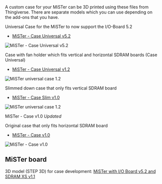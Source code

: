 A custom case for your MiSTer can be 3D printed using these files from Thingiverse. There are separate models which you can use depending on the add-ons that you have. 



Universal Case for the MiSTer to now support the I/O-Board 5.2
* [MiSTer - Case Universal v5.2](https://www.thingiverse.com/thing:2684660)

![MiSTer - Case Universal v5.2](https://cdn.thingiverse.com/renders/6c/75/03/ba/86/aac4150215acdd2cecad425f00a8c9fd_preview_featured.jpg)

Case with fan holder which fits vertical and horizontal SDRAM boards (Case Universal)
* [MiSTer - Case Universal v1.2](https://www.thingiverse.com/thing:2527243)

![MiSTer universal case 1.2](https://thingiverse-production-new.s3.amazonaws.com/renders/3a/4e/1d/98/50/c4fea14b71a49e38e068e6c10f088194_preview_featured.JPG)

Slimmed down case that only fits vertical SDRAM board
* [MiSTer - Case Slim v1.0](https://www.thingiverse.com/thing:2503438)

![MiSTer universal case 1.2](https://thingiverse-production-new.s3.amazonaws.com/renders/25/20/d7/e6/58/a904c1f6958328dabb8cdd1df1ad4b60_preview_featured.jpg)

MiSTer - Case v1.0 *Updated*

Original case that only fits horizontal SDRAM board
* [MiSTer - Case v1.0](https://www.thingiverse.com/thing:2470432)

![MiSTer - Case v1.0](https://cdn.thingiverse.com/renders/14/18/08/84/4a/5b859c1f50c8552c847c0b1e7f6ca78d_preview_featured.JPG)

## MiSTer board
3D model (STEP 3D) for case development: [MiSTer with I/O Board v5.2 and SDRAM XS v1.1](MiSTer_model_IO-5.2_SDRAM-xs-1.1.7z)